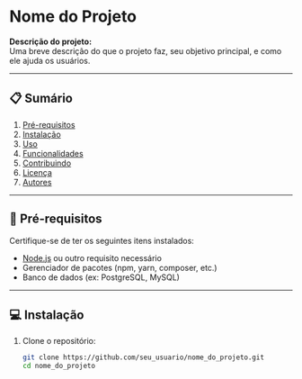 # Nome do Projeto

**Descrição do projeto:**  
Uma breve descrição do que o projeto faz, seu objetivo principal, e como ele ajuda os usuários.

---

## 📋 Sumário
1. [Pré-requisitos](#pré-requisitos)
2. [Instalação](#instalação)
3. [Uso](#uso)
4. [Funcionalidades](#funcionalidades)
5. [Contribuindo](#contribuindo)
6. [Licença](#licença)
7. [Autores](#autores)

---

## 🚀 Pré-requisitos

Certifique-se de ter os seguintes itens instalados:

- [Node.js](https://nodejs.org/) ou outro requisito necessário
- Gerenciador de pacotes (npm, yarn, composer, etc.)
- Banco de dados (ex: PostgreSQL, MySQL)

---

## 💻 Instalação

1. Clone o repositório:
   ```bash
   git clone https://github.com/seu_usuario/nome_do_projeto.git
   cd nome_do_projeto
